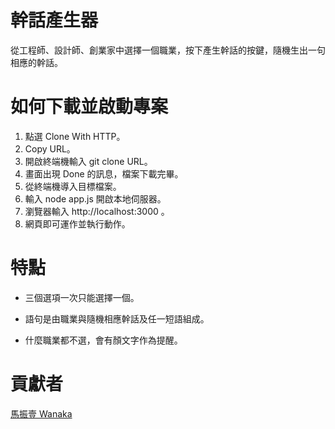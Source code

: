 # 幹話產生器

從工程師、設計師、創業家中選擇一個職業，按下產生幹話的按鍵，隨機生出一句相應的幹話。

# 如何下載並啟動專案

1. 點選 Clone With HTTP。
2. Copy URL。
3. 開啟終端機輸入 git clone URL。
4. 畫面出現 Done 的訊息，檔案下載完畢。
5. 從終端機導入目標檔案。
6. 輸入 node app.js 開啟本地伺服器。
7. 瀏覽器輸入 http://localhost:3000 。
8. 網頁即可運作並執行動作。

# 特點

- 三個選項一次只能選擇一個。

* 語句是由職業與隨機相應幹話及任一短語組成。

- 什麼職業都不選，會有顏文字作為提醒。

# 貢獻者

[馬振壹 Wanaka](https://github.com/asd8116)
